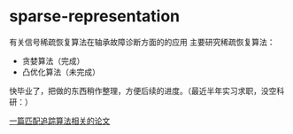 # sparse-representation
有关信号稀疏恢复算法在轴承故障诊断方面的的应用
主要研究稀疏恢复算法：
* 贪婪算法（完成）
* 凸优化算法（未完成）

快毕业了，把做的东西稍作整理，方便后续的进度。（最近半年实习求职，没空科研：）

[一篇匹配追踪算法相关的论文](https://www.sciencedirect.com/science/article/pii/S0263224119302945?utm_campaign=STMJ_75273_AUTH_SERV_PPUB&utm_medium=email&utm_dgroup=Email1Publishing&utm_acid=-25199833&SIS_ID=-1&dgcid=STMJ_75273_AUTH_SERV_PPUB&CMX_ID=&utm_in=DM518799&utm_source=AC_30)
